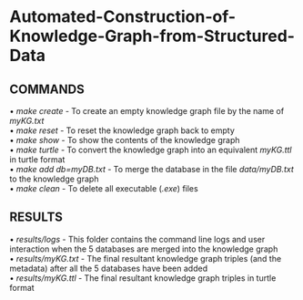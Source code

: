 # Automated-Construction-of-Knowledge-Graph-from-Structured-Data

## COMMANDS
• *make create* -   To create an empty knowledge graph file by the name of *myKG.txt* <br>
• *make reset* -    To reset the knowledge graph back to empty <br>
• *make show* -     To show the contents of the knowledge graph <br>
• *make turtle* -   To convert the knowledge graph into an equivalent *myKG.ttl* in turtle format <br>
• *make add db=myDB.txt* -    To merge the database in the file *data/myDB.txt* to the knowledge graph <br>
• *make clean* -    To delete all executable (*.exe*) files <br>

## RESULTS
• *results/logs* -  This folder contains the command line logs and user interaction when
                    the 5 databases are merged into the knowledge graph <br>
• *results/myKG.txt* -  The final resultant knowledge graph triples (and the metadata) 
                        after all the 5 databases have been added <br>
• *results/myKG.ttl* -  The final resultant knowledge graph triples in turtle format <br>

